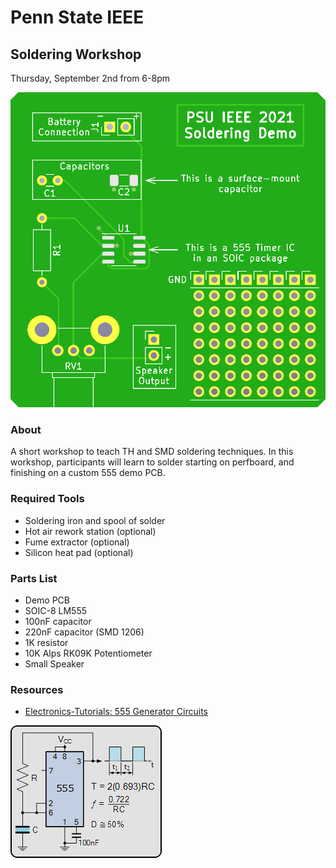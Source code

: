 # Penn State IEEE
## Soldering Workshop
Thursday, September 2nd from 6-8pm

![Board Front](images/Board-Front.png)

### About 
A short workshop to teach TH and SMD soldering techniques. In this workshop, participants will learn to solder starting on perfboard, and finishing on a custom 555 demo PCB.

### Required Tools
- Soldering iron and spool of solder
- Hot air rework station (optional)
- Fume extractor (optional)
- Silicon heat pad (optional)

### Parts List
- Demo PCB
- SOIC-8 LM555
- 100nF capacitor
- 220nF capacitor (SMD 1206)
- 1K resistor
- 10K Alps RK09K Potentiometer
- Small Speaker

### Resources
- [Electronics-Tutorials: 555 Generator Circuits](https://www.electronics-tutorials.ws/waveforms/555-circuits-part-1.html)

![Schematic Reference](images/SimpleOscillator.png)
